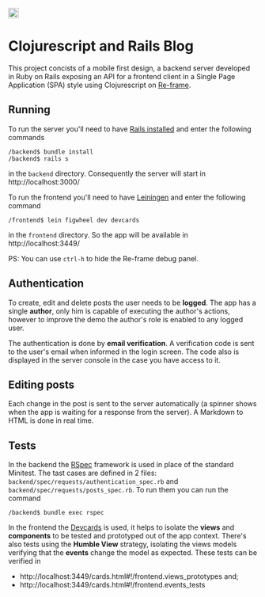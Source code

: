 [<img alt="Versão em Português" height="21" width="21" src="http://aux.iconspalace.com/uploads/1427634447.png">
](README.pt.md)

# Clojurescript and Rails Blog

This project concists of a mobile first design, a backend server developed in Ruby
on Rails exposing an API for a frontend client in a Single Page Application (SPA)
style using Clojurescript on [Re-frame](https://github.com/Day8/re-frame).

## Running

To run the server you'll need to have [Rails installed](https://guides.rubyonrails.org/getting_started.html#installing-rails)
and enter the following commands

```
/backend$ bundle install
/backend$ rails s
```

in the `backend` directory. Consequently the server will start in
http://localhost:3000/

To run the frontend you'll need to have [Leiningen](https://leiningen.org/) and
enter the following command

`/frontend$ lein figwheel dev devcards`

in the `frontend` directory. So the app will be available in http://localhost:3449/

PS: You can use `ctrl-h` to hide the Re-frame debug panel.

## Authentication

To create, edit and delete posts the user needs to be **logged**. The app has a
single **author**, only him is capable of executing the author's actions, however
to improve the demo the author's role is enabled to any logged user.

The authentication is done by **email verification**. A verification code is sent
to the user's email when informed in the login screen. The code also is displayed
in the server console in the case you have access to it.

## Editing posts

Each change in the post is sent to the server automatically (a spinner shows when
the app is waiting for a response from the server). A Markdown to HTML is done in
real time.

## Tests

In the backend the [RSpec](http://rspec.info/) framework is used in place of the
standard Minitest. The tast cases are defined in 2 files:
`backend/spec/requests/authentication_spec.rb` and
`backend/spec/requests/posts_spec.rb`. To run them you can run the command

`/backend$ bundle exec rspec`

In the frontend the [Devcards](https://github.com/bhauman/devcards) is used, it
helps to isolate the **views** and **components** to be tested and prototyped out
of the app context. There's also tests using the **Humble View** strategy,
isolating the views models verifying that the **events** change the model as
expected. These tests can be verified in

- http://localhost:3449/cards.html#!/frontend.views_prototypes and;
- http://localhost:3449/cards.html#!/frontend.events_tests
